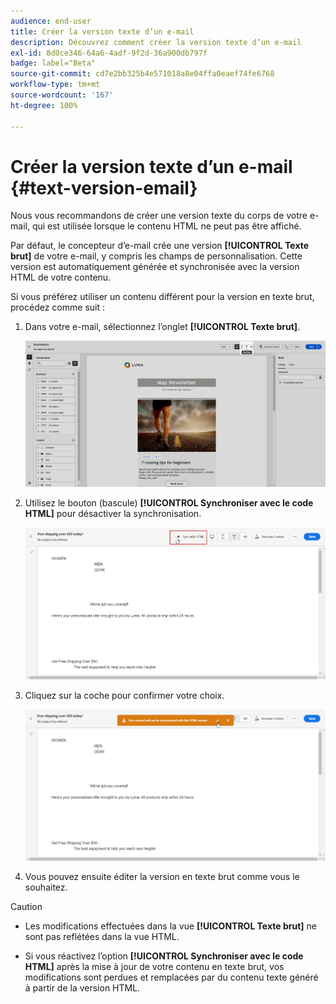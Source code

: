 ```yaml
---
audience: end-user
title: Créer la version texte d’un e-mail
description: Découvrez comment créer la version texte d’un e-mail
exl-id: 8d0ce346-64a6-4adf-9f2d-36a900db797f
badge: label="Beta"
source-git-commit: cd7e2bb325b4e571018a8e04ffa0eaef74fe6768
workflow-type: tm+mt
source-wordcount: '167'
ht-degree: 100%

---
```


# Créer la version texte d’un e-mail {#text-version-email}

Nous vous recommandons de créer une version texte du corps de votre e-mail, qui est utilisée lorsque le contenu HTML ne peut pas être affiché.

Par défaut, le concepteur d’e-mail crée une version **[!UICONTROL Texte brut]** de votre e-mail, y compris les champs de personnalisation. Cette version est automatiquement générée et synchronisée avec la version HTML de votre contenu.

Si vous préférez utiliser un contenu différent pour la version en texte brut, procédez comme suit :

1. Dans votre e-mail, sélectionnez l’onglet **[!UICONTROL Texte brut]**.

   ![](assets/text_version_3.png)

1. Utilisez le bouton (bascule) **[!UICONTROL Synchroniser avec le code HTML]** pour désactiver la synchronisation.

   ![](assets/text_version_1.png)

1. Cliquez sur la coche pour confirmer votre choix.

   ![](assets/text_version_2.png)

1. Vous pouvez ensuite éditer la version en texte brut comme vous le souhaitez.

>[!CAUTION]
>
>* Les modifications effectuées dans la vue **[!UICONTROL Texte brut]** ne sont pas reflétées dans la vue HTML.
>
>* Si vous réactivez l’option **[!UICONTROL Synchroniser avec le code HTML]** après la mise à jour de votre contenu en texte brut, vos modifications sont perdues et remplacées par du contenu texte généré à partir de la version HTML.
